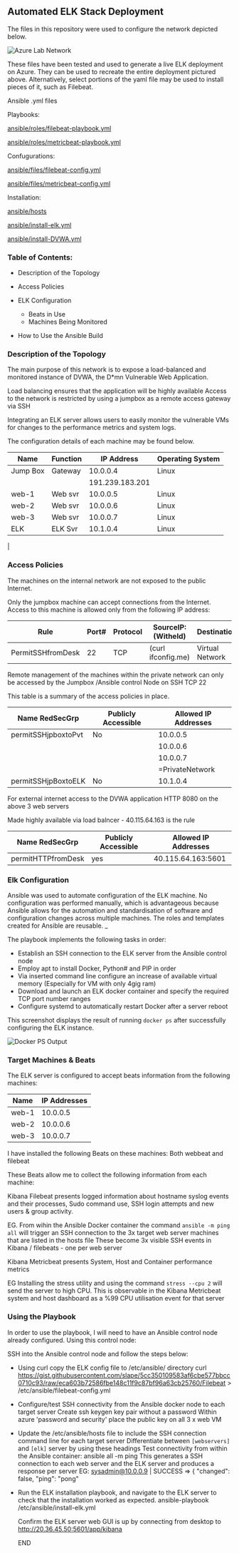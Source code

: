 ## Automated ELK Stack Deployment

The files in this repository were used to configure the network depicted below.

![Azure Lab Network][logo]

[logo]: ../main/diagrams/azurelabnetwork1.png "Azure Lab Network"


These files have been tested and used to generate a live ELK deployment on Azure. 
They can be used to recreate the entire deployment pictured above. 
Alternatively, select portions of the yaml file may be used to install pieces of it, such as Filebeat.


Ansible .yml files

Playbooks:

[ansible/roles/filebeat-playbook.yml](../main/ansible/roles/filebeat-playbook.yml)

[ansible/roles/metricbeat-playbook.yml](../main/ansible/roles/metricbeat-playbook.yml)

Confugurations:

[ansible/files/filebeat-config.yml](../main/ansible/files/filebeat-config.yml)

[ansible/files/metricbeat-config.yml](../main/ansible/files/metricbeat-config.yml)

Installation:

[ansible/hosts](../main/ansible/hosts.txt)

[ansible/install-elk.yml](../main/ansible/install-elk.yml)

[ansible/install-DVWA.yml](../main/ansible/install-DVWA.yml)

### Table of Contents:
- Description of the Topology
- Access Policies
- ELK Configuration
  - Beats in Use
  - Machines Being Monitored

- How to Use the Ansible Build

### Description of the Topology

The main purpose of this network is to expose a load-balanced and monitored instance of DVWA, the D*mn Vulnerable Web Application.

Load balancing ensures that the application will be highly available
 Access to the network is restricted by using a jumpbox as a remote access gateway via SSH

Integrating an ELK server allows users to easily monitor the vulnerable VMs for changes to the performance metrics and system logs. 


The configuration details of each machine may be found below.

| Name        | Function | IP Address        | Operating System |
|-------------|----------|-------------------|------------------|
| Jump Box    | Gateway  | 10.0.0.4          | Linux            |
|             |          | 191.239.183.201   |                  |
| web-1       | Web svr  | 10.0.0.5          | Linux            |
| web-2       | Web svr  | 10.0.0.6          | Linux            |
| web-3       | Web svr  | 10.0.0.7          | Linux            |
| ELK         | ELK Svr  | 10.1.0.4          | Linux            |
| 

### Access Policies

The machines on the internal network are not exposed to the public Internet. 

Only the jumpbox machine can accept connections from the Internet.
Access to this machine is allowed only from the following IP address:

| Rule              | Port#  | Protocol  | SourceIP: (Witheld)  | Destination     | Action  |
|-------------------|--------|-----------|----------------------|-----------------|---------|
| PermitSSHfromDesk | 22     | TCP       | (curl ifconfig.me)   | Virtual Network | Permit  |


Remote management of the machines within the private network can only be accessed by the Jumpbox /Ansible control Node on SSH TCP 22

This table is a summary of the access policies in place.

| Name RedSecGrp      | Publicly Accessible | Allowed IP Addresses |
|---------------------|---------------------|----------------------|
| permitSSHjpboxtoPvt | No                  | 10.0.0.5             |
|                     |                     | 10.0.0.6             |
|                     |                     | 10.0.0.7             |
|                     |                     | =PrivateNetwork      |
| permitSSHjpBoxtoELK | No                  | 10.1.0.4


For external internet access to the DVWA application HTTP 8080 on the above 3 web servers

Made highly available via load balncer - 40.115.64.163 is the rule

| Name RedSecGrp      | Publicly Accessible | Allowed IP Addresses |
|---------------------|---------------------|----------------------|
| permitHTTPfromDesk  | yes                 | 40.115.64.163:5601   |                     |                     |                     | (Load ballancer IP)  |


### Elk Configuration

Ansible was used to automate configuration of the ELK machine. No configuration was performed manually, which is advantageous because Ansible allows for the automation and standardisation of software and configuration changes across multiple machines. The roles and templates created for Ansible are reusable.
_

The playbook implements the following tasks in order:
- Establish an SSH connection to the ELK server from the Ansible control node
- Employ apt to install Docker, Python# and PIP in order
- Via inserted command line configure an increase of available virtual memory 
    (Especially for VM with only 4gig ram)
- Download and launch an ELK docker container and specify the required TCP port number ranges
- Configure systemd to automatically restart Docker after a server reboot

This screenshot displays the result of running `docker ps` after successfully configuring the ELK instance.

![Docker PS Output][logo1]

[logo1]: ../main/diagrams/docker_ps_output.png "Docker PS Output"

### Target Machines & Beats
The ELK server is configured to accept beats information from the following machines:

| Name                | IP Addresses         |
|---------------------|----------------------|
| web-1               | 10.0.0.5             |
| web-2               | 10.0.0.6             |
| web-3               | 10.0.0.7             |


I have installed the following Beats on these machines: Both webbeat and filebeat

These Beats allow me to collect the following information from each machine:

Kibana Filebeat presents logged information about hostname syslog events and their processes, Sudo command use, SSH login attempts and new users & group activity.

EG. From wihin the Ansible Docker container the command `ansible -m ping all` will trigger an SSH connection to the 3x target web server machines that are listed in the hosts file
These become 3x visible SSH events in Kibana / filebeats - one per web server

Kibana Metricbeat presents System, Host and Container performance metrics

EG Installing the stress utility and using the command `stress --cpu 2` will send the server to high CPU. 
This is observable in the Kibana Metricbeat system and host dashboard as a %99 CPU utilisation event for that server

### Using the Playbook
In order to use the playbook, I will need to have an Ansible control node already configured. 
Using this control node: 

SSH into the Ansible control node and follow the steps below:

- Using curl copy the ELK config file to /etc/ansible/ directory
curl https://gist.githubusercontent.com/slape/5cc350109583af6cbe577bbcc0710c93/raw/eca603b72586fbe148c11f9c87bf96a63cb25760/Filebeat > /etc/ansible/filebeat-config.yml

- Configure/test SSH connectivity from the Ansible docker node to each target server
Create ssh keygen key pair without a password
Within azure 'password and security' place the public key on all 3 x web VM 

- Update the /etc/ansible/hosts file to include the SSH connection command line for each target server
    Differentiate between `[webservers]` and `[elk]` server by using these headings
Test connectivity from within the Ansible container:  ansible all -m ping
This generates a SSH connection to each web server and the ELK server and produces a response per server
EG: sysadmin@10.0.0.9 | SUCCESS => {
     "changed": false,
     "ping": "pong"

- Run the ELK installation playbook, and navigate to the ELK server to check that the installation worked as expected.    ansible-playbook /etc/ansible/install-elk.yml

    Confirm the ELK server web GUI is up by connecting from desktop to http://20.36.45.50:5601/app/kibana 

    END


